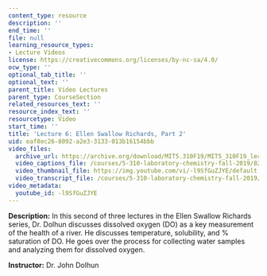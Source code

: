 ```yaml
---
content_type: resource
description: ''
end_time: ''
file: null
learning_resource_types:
- Lecture Videos
license: https://creativecommons.org/licenses/by-nc-sa/4.0/
ocw_type: ''
optional_tab_title: ''
optional_text: ''
parent_title: Video Lectures
parent_type: CourseSection
related_resources_text: ''
resource_index_text: ''
resourcetype: Video
start_time: ''
title: 'Lecture 6: Ellen Swallow Richards, Part 2'
uid: eaf8ec26-8092-a2e3-3133-013b16154bbb
video_files:
  archive_url: https://archive.org/download/MIT5.310F19/MIT5_310F19_lec06_300k.mp4
  video_captions_file: /courses/5-310-laboratory-chemistry-fall-2019/8267925e006a5a87905b01431369e775_-l9SfGuZJYE.vtt
  video_thumbnail_file: https://img.youtube.com/vi/-l9SfGuZJYE/default.jpg
  video_transcript_file: /courses/5-310-laboratory-chemistry-fall-2019/5835e28bb741c5bbf0612a9d5e01e636_-l9SfGuZJYE.pdf
video_metadata:
  youtube_id: -l9SfGuZJYE
---
```


**Description:** In this second of three lectures in the Ellen Swallow Richards series, Dr. Dolhun discusses dissolved oxygen (DO) as a key measurement of the health of a river. He discusses temperature, solubility, and % saturation of DO. He goes over the process for collecting water samples and analyzing them for dissolved oxygen.

**Instructor:** Dr. John Dolhun

